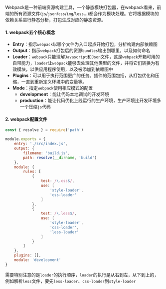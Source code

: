 <!-- ---
title: Webpack系列之基本概念
date: 2022-10-29
tags: Webpack系列
set: WebpackBase
--- -->

Webpack是一种前端资源构建工具，一个静态模块打包器，在webpack看来，前端的所有资源文件(`js`/`json`/`css`/`img`/`less`...)都会作为模块处理。它将根据模块的依赖关系进行静态分析，打包生成对应的静态资源。

#### 1. webpack五个核心概念

* **Entry**：指示`webpack`以哪个文件为入口起点开始打包，分析构建内部依赖图
* **Output**：指示`webpack`打包后的资源`bundles`输出到哪里，以及如何命名
* **Loader**：`webpack`只能理解`Javascript`和`Json`文件，这是`webpack`开箱可用的自带能力，`loader`让`webpack`能够去处理其他类型的文件，并将它们转换为有效模块，以供应用程序使用，以及被添加到依赖图中
* **Plugins**：可以用于执行范围更广的任务。插件的范围包括，从打包优化和压缩，一直到重新定义环境中的变量等。
* **Mode**：指定`webpack`使用相应模式的配置
  * **development**：能让代码本地调试的开发环境
  * **production**：能让代码优化上线运行的生产环境，生产环境比开发环境多一个压缩`js`代码

#### 2. webpack配置文件

```javascript
const { resolve } = require('path')

module.exports = {
    entry: './src/index.js', 
    output: {
        filename: 'build.js',
        path: resolve(__dirname, 'build')
    },
    module: {
        rules: [
            {
                test: /\.css$/,
                use: [
                    'style-loader',
                    'css-loader'
                ]
            },
            {
                test: /\.less$/,
                use: [
                    'style-loader',
                    'css-loader',
                    'less-loader'
                ]
            }
        ]
    },
    plugins: [],
    module: 'development'
}
```
需要特别注意的是`loader`的执行顺序，`loader`的执行是从右到左，从下到上的，例如解析`less`文件，要先`less-loader`、`css-loader`到`style-loader`
